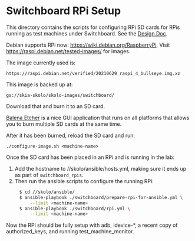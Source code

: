 # Switchboard RPi Setup

This directory contains the scripts for configuring RPi SD cards for RPis
running as test machines under Switchboard. See the
[Design Doc](http://go/skia-switchboard).

Debian supports RPi now: https://wiki.debian.org/RaspberryPi. Visit
https://raspi.debian.net/tested-images/ for images.

The image currently used is:

    https://raspi.debian.net/verified/20210629_raspi_4_bullseye.img.xz

This image is backed up at:

    gs://skia-skolo/skolo-images/switchboard/

Download that and burn it to an SD card.

[Balena Etcher](https://www.balena.io/etcher/) is a nice GUI application that
runs on all platforms that allows you to burn multiple SD cards at the same
time.

After it has been burned, reload the SD card and run:

    ./configure-image.sh <machine-name>

Once the SD card has been placed in an RPi and is running in the lab:

1. Add the hostname to //skolo/ansible/hosts.yml, making sure it ends up as part
   of `switchboard_rpis`.
2. Then run the ansible scripts to configure the running RPi:

```bash
     $ cd //skolo/ansible/
     $ ansible-playbook ./switchboard/prepare-rpi-for-ansible.yml \
         --limit <machine-name>
     $ ansible-playbook ./switchboard/rpi.yml \
         --limit <machine-name>
```

Now the RPi should be fully setup with adb, idevice-\*, a recent copy of
authorized_keys, and running test_machine_monitor.
